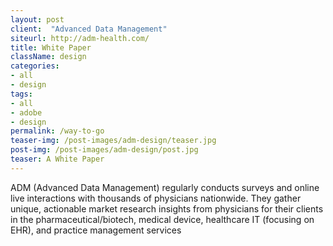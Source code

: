 ```yaml
---
layout: post
client:  "Advanced Data Management"
siteurl: http://adm-health.com/
title: White Paper
className: design
categories: 
- all
- design
tags:
- all
- adobe
- design
permalink: /way-to-go
teaser-img: /post-images/adm-design/teaser.jpg
post-img: /post-images/adm-design/post.jpg
teaser: A White Paper
---
```

ADM (Advanced Data Management) regularly conducts surveys and online live interactions with thousands of physicians nationwide. They gather unique, actionable market research insights from physicians for their clients in the pharmaceutical/biotech, medical device, healthcare IT (focusing on EHR), and practice management services